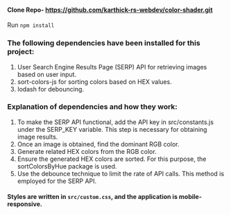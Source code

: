 #### Clone Repo- https://github.com/karthick-rs-webdev/color-shader.git
Run `npm install`
### The following dependencies have been installed for this project:
1. User Search Engine Results Page (SERP) API for retrieving images based on user input.
2. sort-colors-js for sorting colors based on HEX values.
3. lodash for debouncing.

### Explanation of dependencies and how they work:
1. To make the SERP API functional, add the API key in src/constants.js under the SERP_KEY variable. This step is necessary for obtaining image results.
2. Once an image is obtained, find the dominant RGB color.
3. Generate related HEX colors from the RGB color.
4. Ensure the generated HEX colors are sorted. For this purpose, the sortColorsByHue package is used.
5. Use the debounce technique to limit the rate of API calls. This method is employed for the SERP API.

#### Styles are written in `src/custom.css`, and the application is mobile-responsive.
